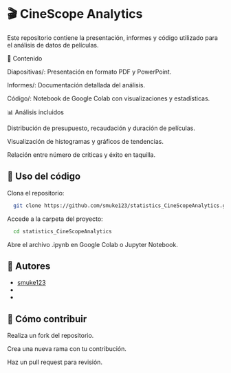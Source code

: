 
# 🎬 CineScope Analytics

Este repositorio contiene la presentación, informes y código utilizado para el análisis de datos de películas.

📂 Contenido

Diapositivas/: Presentación en formato PDF y PowerPoint.

Informes/: Documentación detallada del análisis.

Código/: Notebook de Google Colab con visualizaciones y estadísticas.


📊 Análisis incluidos

Distribución de presupuesto, recaudación y duración de películas.

Visualización de histogramas y gráficos de tendencias.

Relación entre número de críticas y éxito en taquilla.



## 🚀 Uso del código

Clona el repositorio:

```bash
  git clone https://github.com/smuke123/statistics_CineScopeAnalytics.git
```

Accede a la carpeta del proyecto:

```bash
  cd statistics_CineScopeAnalytics
```

Abre el archivo .ipynb en Google Colab o Jupyter Notebook.


## 👥 Autores

- [smuke123](https://github.com/smuke123)
- 
-


## 📩 Cómo contribuir

Realiza un fork del repositorio.

Crea una nueva rama con tu contribución.

Haz un pull request para revisión.

